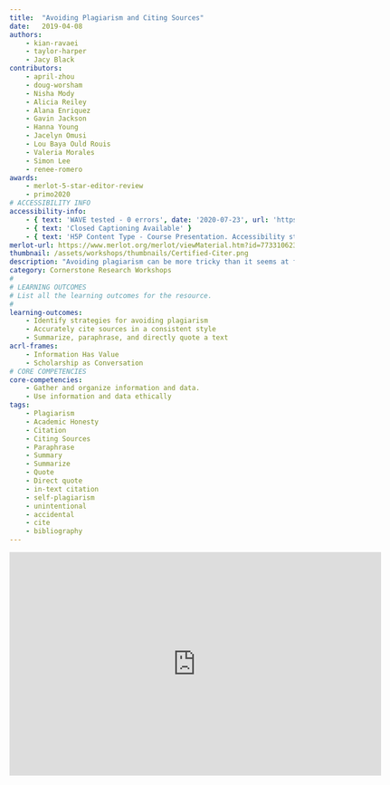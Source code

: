 ```yaml
---
title:  "Avoiding Plagiarism and Citing Sources"
date:   2019-04-08
authors:
    - kian-ravaei
    - taylor-harper
    - Jacy Black
contributors:
    - april-zhou
    - doug-worsham
    - Nisha Mody
    - Alicia Reiley
    - Alana Enriquez
    - Gavin Jackson
    - Hanna Young
    - Jacelyn Omusi
    - Lou Baya Ould Rouis
    - Valeria Morales
    - Simon Lee
    - renee-romero
awards:
    - merlot-5-star-editor-review
    - primo2020
# ACCESSIBILITY INFO
accessibility-info:
    - { text: 'WAVE tested - 0 errors', date: '2020-07-23', url: 'https://wave.webaim.org/' }
    - { text: 'Closed Captioning Available' }
    - { text: 'H5P Content Type - Course Presentation. Accessibility status - Tested with no known problems', date: '2020-07-23', url: 'https://h5p.org/documentation/installation/content-type-accessibility' }
merlot-url: https://www.merlot.org/merlot/viewMaterial.htm?id=773310623
thumbnail: /assets/workshops/thumbnails/Certified-Citer.png
description: "Avoiding plagiarism can be more tricky than it seems at first glance. Complete this activity to learn strategies for avoiding plagiarism."
category: Cornerstone Research Workshops
#
# LEARNING OUTCOMES
# List all the learning outcomes for the resource.
#
learning-outcomes:
    - Identify strategies for avoiding plagiarism
    - Accurately cite sources in a consistent style
    - Summarize, paraphrase, and directly quote a text
acrl-frames:
    - Information Has Value
    - Scholarship as Conversation
# CORE COMPETENCIES
core-competencies:
    - Gather and organize information and data.
    - Use information and data ethically 
tags:
    - Plagiarism
    - Academic Honesty
    - Citation
    - Citing Sources
    - Paraphrase
    - Summary
    - Summarize
    - Quote
    - Direct quote
    - in-text citation
    - self-plagiarism
    - unintentional
    - accidental
    - cite
    - bibliography
---
```


<iframe src="https://ccle.ucla.edu/mod/hvp/embed.php?id=2370337" width="657" height="395" frameborder="0" allowfullscreen="allowfullscreen"></iframe><script src="https://ccle.ucla.edu/mod/hvp/library/js/h5p-resizer.js" charset="UTF-8"></script>
